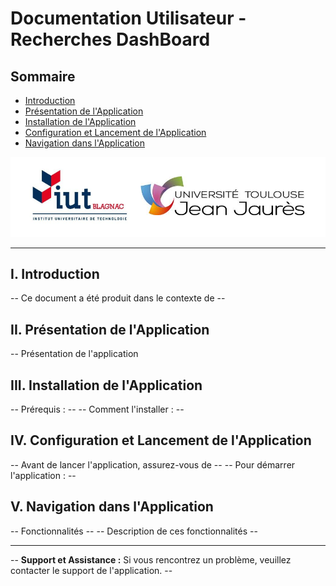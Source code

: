 
# Documentation Utilisateur - Recherches DashBoard

## Sommaire
- [Introduction](#i-introduction)
- [Présentation de l'Application](#ii-présentation-de-lapplication)
- [Installation de l'Application](#iii-installation-de-lapplication)
- [Configuration et Lancement de l'Application](#iv-configuration-et-lancement-de-lapplication)
- [Navigation dans l'Application](#v-navigation-dans-lapplication)

![Logo IUT](../images/Logo_IUT.png)

---

## I. Introduction
 -- Ce document a été produit dans le contexte de --

## II. Présentation de l'Application
 -- Présentation de l'application

## III. Installation de l'Application
 -- Prérequis : --
 -- Comment l'installer : --

## IV. Configuration et Lancement de l'Application
 -- Avant de lancer l'application, assurez-vous de --
 -- Pour démarrer l'application : --

## V. Navigation dans l'Application
 -- Fonctionnalités --
 -- Description de ces fonctionnalités --
 
---

 -- **Support et Assistance :** Si vous rencontrez un problème, veuillez contacter le support de l'application. --
